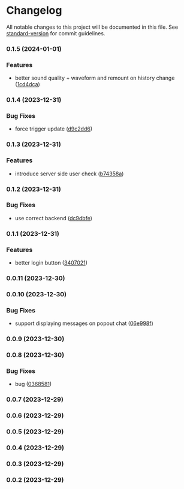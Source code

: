 # Changelog

All notable changes to this project will be documented in this file. See [standard-version](https://github.com/conventional-changelog/standard-version) for commit guidelines.

### 0.1.5 (2024-01-01)


### Features

* better sound quality + waveform and remount on history change ([1cd4dca](https://github.com/Stormix/twitch-voice-notes/commit/1cd4dca0c8ffd74a381671dea68a4fd4d6d2518c))

### 0.1.4 (2023-12-31)


### Bug Fixes

* force trigger update ([d9c2dd6](https://github.com/Stormix/twitch-voice-notes/commit/d9c2dd6a23e03b06dfb9d4ae08c91635b2ecc080))

### 0.1.3 (2023-12-31)


### Features

* introduce server side user check ([b74358a](https://github.com/Stormix/twitch-voice-notes/commit/b74358a97c4e484e8c0b401df49e9db7a541ed07))

### 0.1.2 (2023-12-31)


### Bug Fixes

* use correct backend ([dc9dbfe](https://github.com/Stormix/twitch-voice-notes/commit/dc9dbfe568abd372921fad7e16e660eb9e79d4a0))

### 0.1.1 (2023-12-31)


### Features

* better login button ([3407021](https://github.com/Stormix/twitch-voice-notes/commit/3407021aba0b4737c7d62d1d1f8b70be8db48a82))

### 0.0.11 (2023-12-30)

### 0.0.10 (2023-12-30)


### Bug Fixes

* support displaying messages on popout chat ([06e998f](https://github.com/Stormix/twitch-voice-notes/commit/06e998f896aeaae9e09db93109f53fa214cd63ce))

### 0.0.9 (2023-12-30)

### 0.0.8 (2023-12-30)


### Bug Fixes

* bug ([0368581](https://github.com/Stormix/twitch-voice-notes/commit/0368581a40bb537b9e7a5c58f32b244e203fa9d6))

### 0.0.7 (2023-12-29)

### 0.0.6 (2023-12-29)

### 0.0.5 (2023-12-29)

### 0.0.4 (2023-12-29)

### 0.0.3 (2023-12-29)

### 0.0.2 (2023-12-29)
